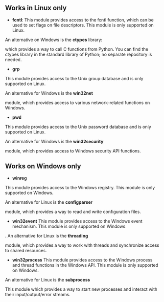 
## Works in Linux only 

- **fcntl**:
This module provides access to the fcntl function, which can be used to set flags on file descriptors. This module is only supported on Linux.

An alternative on Windows is the ****ctypes**** library:

which provides a way to call C functions from Python. You can find the ctypes library in the standard library of Python; no separate repository is needed.

- **grp**

This module provides access to the Unix group database and is only supported on Linux.

 An alternative for Windows is the ****win32net****
 
  module, which provides access to various network-related functions on Windows.


- **pwd**

This module provides access to the Unix password database and is only supported on Linux.

 An alternative for Windows is the ****win32security****
 
 module, which provides access to Windows security API functions.

 ## Works on Windows only

- **winreg**

This module provides access to the Windows registry. This module is only supported on Windows.

 An alternative for Linux is the ****configparser****
 
  module, which provides a way to read and write configuration files.

 - **win32event**
  This module provides access to the Windows event mechanism. This module is only supported on Windows

. An alternative for Linux is the ****threading****

module, which provides a way to work with threads and synchronize access to shared resources.

- **win32process**
This module provides access to the Windows process and thread functions in the Windows API. This module is only supported on Windows.

 An alternative for Linux is the ****subprocess****

This module
which provides a way to start new processes and interact with their input/output/error streams.